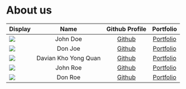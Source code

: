 # About us

Display |         Name         | Github Profile | Portfolio 
--------|:--------------------:|:--------------:|:---------:
![](https://via.placeholder.com/100.png?text=Photo) |       John Doe       | [Github](https://github.com/) | [Portfolio](docs/team/johndoe.md)
![](https://via.placeholder.com/100.png?text=Photo) |       Don Joe        | [Github](https://github.com/) | [Portfolio](docs/team/johndoe.md)
![](https://avatars.githubusercontent.com/u/110613918?v=4) | Davian Kho Yong Quan | [Github](https://github.com/Daviancold) | [Portfolio](https://daviancold.netlify.app)
![](https://via.placeholder.com/100.png?text=Photo) |       John Roe       | [Github](https://github.com/) | [Portfolio](docs/team/johndoe.md)
![](https://via.placeholder.com/100.png?text=Photo) |       Don Roe        | [Github](https://github.com/) | [Portfolio](docs/team/johndoe.md)
